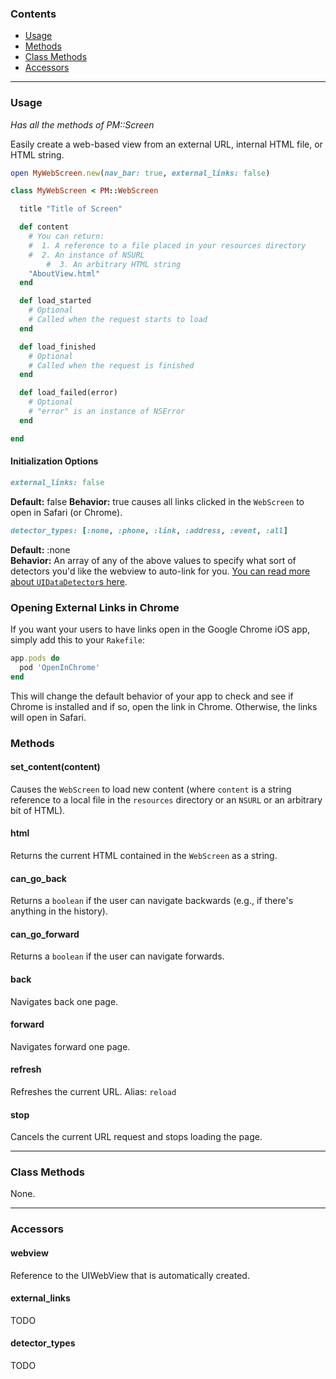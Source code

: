 ### Contents

* [Usage](?#usage)
* [Methods](?#methods)
* [Class Methods](?#class-methods)
* [Accessors](?#accessors)

---

### Usage

*Has all the methods of PM::Screen*

Easily create a web-based view from an external URL, internal HTML file, or HTML string.

```ruby
open MyWebScreen.new(nav_bar: true, external_links: false)
```

```ruby
class MyWebScreen < PM::WebScreen

  title "Title of Screen"

  def content
  	# You can return:
  	#  1. A reference to a file placed in your resources directory
  	#  2. An instance of NSURL
        #  3. An arbitrary HTML string
    "AboutView.html"
  end

  def load_started
    # Optional
    # Called when the request starts to load
  end

  def load_finished
    # Optional
    # Called when the request is finished
  end

  def load_failed(error)
    # Optional
    # "error" is an instance of NSError
  end

end
```

#### Initialization Options

```ruby
external_links: false
```

**Default:** false
**Behavior:** true causes all links clicked in the `WebScreen` to open in Safari (or Chrome).

```ruby
detector_types: [:none, :phone, :link, :address, :event, :all]
```

**Default:** :none  
**Behavior:** An array of any of the above values to specify what sort of detectors you'd like the webview to auto-link for you. [You can read more about `UIDataDetector`s here](http://developer.apple.com/library/ios/#documentation/uikit/reference/UIKitDataTypesReference/Reference/reference.html).

### Opening External Links in Chrome

If you want your users to have links open in the Google Chrome iOS app, simply add this to your `Rakefile`:

```ruby
app.pods do
  pod 'OpenInChrome'
end
```

This will change the default behavior of your app to check and see if Chrome is installed and if so, open the link in Chrome. Otherwise, the links will open in Safari.

### Methods

#### set_content(content)

Causes the `WebScreen` to load new content (where `content` is a string reference to a local file in the `resources` directory or an `NSURL` or an arbitrary bit of HTML).

#### html

Returns the current HTML contained in the `WebScreen` as a string.

#### can_go_back

Returns a `boolean` if the user can navigate backwards (e.g., if there's anything in the history).

#### can_go_forward

Returns a `boolean` if the user can navigate forwards.

#### back

Navigates back one page.

#### forward

Navigates forward one page.

#### refresh

Refreshes the current URL. Alias: `reload`

#### stop

Cancels the current URL request and stops loading the page.

---

### Class Methods

None.

---

### Accessors

#### webview

Reference to the UIWebView that is automatically created.

#### external_links

TODO

#### detector_types

TODO
